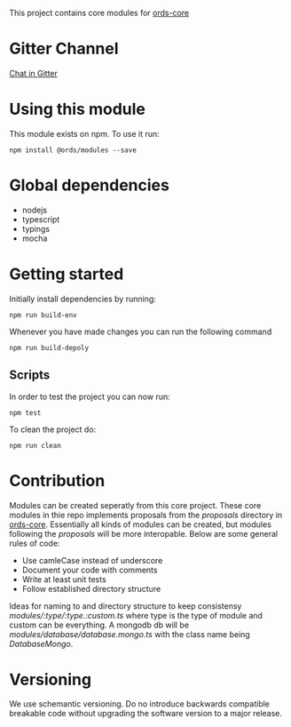 This project contains core modules for [ords-core](https://github.com/MedSolve/ords-core)

# Gitter Channel
[Chat in Gitter](https://gitter.im/GallVp/chiroit-backend?utm_source=share-link&utm_medium=link&utm_campaign=share-link)

# Using this module
This module exists on npm. To use it run:

```
npm install @ords/modules --save
```

# Global dependencies
- nodejs
- typescript
- typings
- mocha

# Getting started
Initially install dependencies by running:
```
npm run build-env
```
Whenever you have made changes you can run the following command
```
npm run build-depoly
```
## Scripts
In order to test the project you can now run:
```
npm test
```
To clean the project do:
```
npm run clean
```

# Contribution
Modules can be created seperatly from this core project. These core modules in thie repo implements proposals from the *proposals* directory in [ords-core](https://github.com/MedSolve/ords-core). Essentially all kinds of modules can be created, but modules following the *proposals* will be more interopable. Below are some general rules of code:

- Use camleCase instead of underscore
- Document your code with comments
- Write at least unit tests
- Follow established directory structure

Ideas for naming to and directory structure to keep consistensy *modules/:type/:type.:custom.ts* where type is the type of module and custom can be everything. A mongodb db will be *modules/database/database.mongo.ts* with the class name being *DatabaseMongo*.

# Versioning
We use schemantic versioning. Do no introduce backwards compatible breakable code without upgrading the software version to a major release.